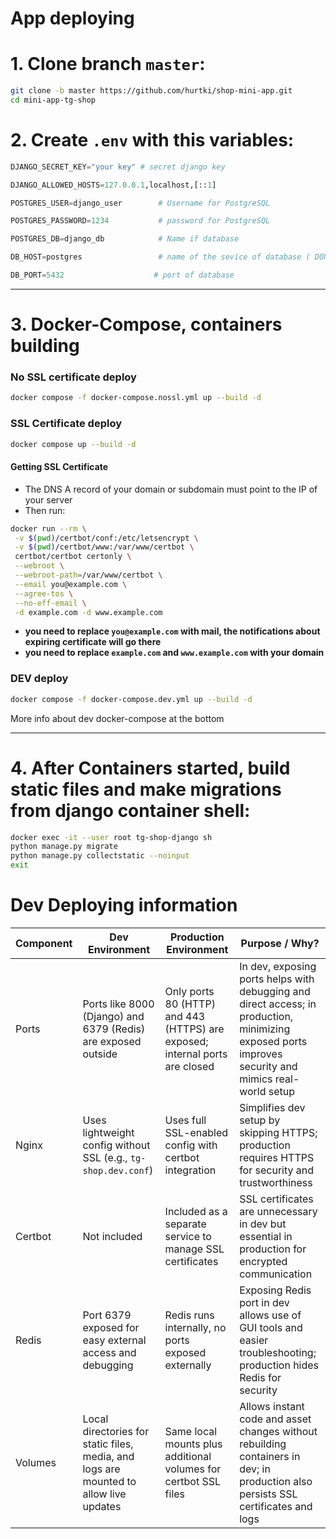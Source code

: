 # App deploying 
# 1. Clone branch `master`:  
   ```bash
   git clone -b master https://github.com/hurtki/shop-mini-app.git
   cd mini-app-tg-shop
   ```

# 2. Create `.env` with this variables:

``` python
DJANGO_SECRET_KEY="your key" # secret django key

DJANGO_ALLOWED_HOSTS=127.0.0.1,localhost,[::1]

POSTGRES_USER=django_user        # Username for PostgreSQL

POSTGRES_PASSWORD=1234           # password for PostgreSQL

POSTGRES_DB=django_db            # Name if database

DB_HOST=postgres                 # name of the sevice of database ( DONT CHANGE !!! )

DB_PORT=5432                    # port of database
```

---
# 3. Docker-Compose, containers building
### No SSL certificate deploy

 ```bash
 docker compose -f docker-compose.nossl.yml up --build -d
 ```

### SSL Certificate deploy 

 ```bash
 docker compose up --build -d
 ```
 #### Getting SSL Certificate
 - The DNS A record of your domain or subdomain must point to the IP of your server
 - Then run:
 ```sh
 docker run --rm \
  -v $(pwd)/certbot/conf:/etc/letsencrypt \
  -v $(pwd)/certbot/www:/var/www/certbot \
  certbot/certbot certonly \
  --webroot \
  --webroot-path=/var/www/certbot \
  --email you@example.com \
  --agree-tos \
  --no-eff-email \
  -d example.com -d www.example.com
```
- **you need to replace `you@example.com` with mail, the notifications about expiring certificate will go there**
- **you need to replace `example.com` and `www.example.com` with your domain**

### DEV deploy 

 ```bash
 docker compose -f docker-compose.dev.yml up --build -d
 ```

More info about dev docker-compose at the bottom

---

# 4. After Containers started, build static files and make migrations from django container shell:

 ```bash
 docker exec -it --user root tg-shop-django sh
 python manage.py migrate
 python manage.py collectstatic --noinput
 exit
 ```


# Dev Deploying information

| Component | Dev Environment                                              | Production Environment                                            | Purpose / Why?                                                                                           |
|-----------|--------------------------------------------------------------|------------------------------------------------------------------|---------------------------------------------------------------------------------------------------------|
| Ports     | Ports like 8000 (Django) and 6379 (Redis) are exposed outside | Only ports 80 (HTTP) and 443 (HTTPS) are exposed; internal ports are closed | In dev, exposing ports helps with debugging and direct access; in production, minimizing exposed ports improves security and mimics real-world setup |
| Nginx     | Uses lightweight config without SSL (e.g., `tg-shop.dev.conf`) | Uses full SSL-enabled config with certbot integration             | Simplifies dev setup by skipping HTTPS; production requires HTTPS for security and trustworthiness     |
| Certbot   | Not included                                                 | Included as a separate service to manage SSL certificates         | SSL certificates are unnecessary in dev but essential in production for encrypted communication         |
| Redis     | Port 6379 exposed for easy external access and debugging     | Redis runs internally, no ports exposed externally                | Exposing Redis port in dev allows use of GUI tools and easier troubleshooting; production hides Redis for security |
| Volumes   | Local directories for static files, media, and logs are mounted to allow live updates | Same local mounts plus additional volumes for certbot SSL files   | Allows instant code and asset changes without rebuilding containers in dev; in production also persists SSL certificates and logs |


